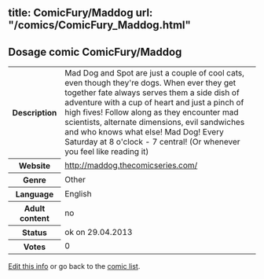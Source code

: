 title: ComicFury/Maddog
url: "/comics/ComicFury_Maddog.html"
---
Dosage comic ComicFury/Maddog
-----------------------------------------

<p id="msg"></p>
<script type="text/javascript">
if (window.location.search === '?edit_info_mail=sent_ok') {
  var elem = document.getElementById("msg");
  elem.innerHTML = 'Edited information sucessfully sent.';
  elem.className = 'ok';
}
</script>
<table class="comicinfo">
<tr>
<th>Description</th><td>Mad Dog and Spot are just a couple of cool cats, even though they're dogs. When ever they get together fate always serves them a side dish of adventure with a cup of heart and just a pinch of high fives! Follow along as they encounter mad scientists, alternate dimensions, evil sandwiches and who knows what else! Mad Dog! Every Saturday at 8 o'clock - 7 central! (Or whenever you feel like reading it)</td>
</tr>
<tr>
<th>Website</th><td><a href="http://maddog.thecomicseries.com/">http://maddog.thecomicseries.com/</a></td>
</tr>
<tr>
<th>Genre</th><td>Other</td>
</tr>
<tr>
<th>Language</th><td>English</td>
</tr>
<tr>
<th>Adult content</th><td>no</td>
</tr>
<tr>
<th>Status</th><td>ok on 29.04.2013</td>
</tr>
<tr>
<th>Votes</th><td>0</td>
</tr>
</table>

[Edit this info](ComicFury_Maddog_edit.html) or go back to the [comic list](../comic-index.html).
